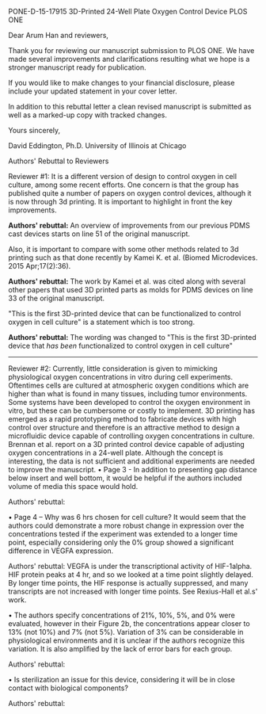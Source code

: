 PONE-D-15-17915
3D-Printed 24-Well Plate Oxygen Control Device
PLOS ONE

Dear Arum Han and reviewers,

Thank you for reviewing our manuscript submission to PLOS ONE. We have made several improvements and clarifications resulting what we hope is a stronger manuscript ready for publication.

If you would like to make changes to your financial disclosure, please include your updated statement in your cover letter.

In addition to this rebuttal letter a clean revised manuscript is submitted as well as a marked-up copy with tracked changes. 

Yours sincerely, 

David Eddington, Ph.D.
University of Illinois at Chicago

Authors' Rebuttal to Reviewers

Reviewer #1:
It is a different version of design to control oxygen in cell culture, among some recent efforts. One concern is that the group has published quite a number of papers on oxygen control devices, although it is now through 3d printing. It is important to highlight in front the key improvements.

**Authors' rebuttal:** An overview of improvements from our previous PDMS cast devices starts on line 51 of the original manuscript.

Also, it is important to compare with some other methods related to 3d printing such as that done recently by Kamei K. et al. (Biomed Microdevices. 2015 Apr;17(2):36). 

**Authors' rebuttal:** 
The work by Kamei et al. was cited along with several other papers that used 3D printed parts as molds for PDMS devices on line 33 of the original manuscript.

"This is the first 3D-printed device that can be functionalized to control oxygen in cell culture" is a statement which is too strong.

**Authors' rebuttal:** 
The wording was changed to "This is the first 3D-printed device that *has been* functionalized to control oxygen in cell culture"

------------------------------

Reviewer #2:
Currently, little consideration is given to mimicking physiological oxygen concentrations in vitro during cell experiments. Oftentimes cells are cultured at atmospheric oxygen conditions which are higher than what is found in many tissues, including tumor environments. Some systems have been developed to control the oxygen environment in vitro, but these can be cumbersome or costly to implement. 3D printing has emerged as a rapid prototyping method to fabricate devices with high control over structure and therefore is an attractive method to design a microfluidic device capable of controlling oxygen concentrations in culture. Brennan et al. report on a 3D printed control device capable of adjusting oxygen concentrations in a 24-well plate. Although the concept is interesting, the data is not sufficient and additional experiments are needed to improve the manuscript. 
•	Page 3 - In addition to presenting gap distance below insert and well bottom, it would be helpful if the authors included volume of media this space would hold. 

Authors' rebuttal:

•	Page 4 – Why was 6 hrs chosen for cell culture? It would seem that the authors could demonstrate a more robust change in expression over the concentrations tested if the experiment was extended to a longer time point, especially considering only the 0% group showed a significant difference in VEGFA expression.

Authors' rebuttal: VEGFA is under the transcriptional activity of HIF-1alpha. HIF protein peaks at 4 hr, and so we looked at a time point slightly delayed. By longer time points, the HIF response is actually suppressed, and many transcripts are not increased with longer time points. See Rexius-Hall et al.s' work.

•	The authors specify concentrations of 21%, 10%, 5%, and 0% were evaluated, however in their Figure 2b, the concentrations appear closer to 13% (not 10%) and 7% (not 5%). Variation of 3% can be considerable in physiological environments and it is unclear if the authors recognize this variation. It is also amplified by the lack of error bars for each group.

Authors' rebuttal:

•	Is sterilization an issue for this device, considering it will be in close contact with biological components? 

Authors' rebuttal:
